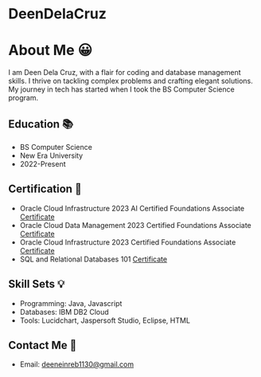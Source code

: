 # DeenDelaCruz

# About Me 😀

I am Deen Dela Cruz, with a flair for coding and database management skills. I thrive on tackling complex problems and crafting elegant solutions. My journey in tech has started when I took the BS Computer Science program.

## Education 📚

- BS Computer Science 
- New Era University
- 2022-Present

## Certification 📜

- Oracle Cloud Infrastructure 2023 AI Certified Foundations Associate
  [Certificate](https://catalog-education.oracle.com/pls/certview/sharebadge?id=5D58CA8E7C16544B55BD98A916F8C672903B20DBD74651BB61018ED9470C06E8)
- Oracle Cloud Data Management 2023 Certified Foundations Associate
  [Certificate](https://catalog-education.oracle.com/pls/certview/sharebadge?id=B246CF5D7F4DDBB95E0FB37338AABB50E8A0D137F71EBCA6C80D7CC772201AE9)
- Oracle Cloud Infrastructure 2023 Certified Foundations Associate
 [Certificate](https://catalog-education.oracle.com/pls/certview/sharebadge?id=BD4FA5A722C393F368D4BED77B7196D8308D4CCD3A51AA883A55E1CE31C4043C)
- SQL and Relational Databases 101
 [Certificate](https://courses.cognitiveclass.ai/certificates/3cbc565c29064a549494e2ae46c7b5c3)

## Skill Sets 💡

- Programming: Java, Javascript
- Databases: IBM DB2 Cloud
- Tools: Lucidchart, Jaspersoft Studio, Eclipse, HTML

## Contact Me 🤙
- Email: [deeneinreb1130@gmail.com](mailto:code.deeneinreb1130@gmail.com)
